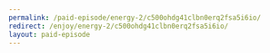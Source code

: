 ```yaml
---
permalink: /paid-episode/energy-2/c500ohdg41clbn0erq2fsa5i6io/
redirect: /enjoy/energy-2/c500ohdg41clbn0erq2fsa5i6io/
layout: paid-episode
---
```


